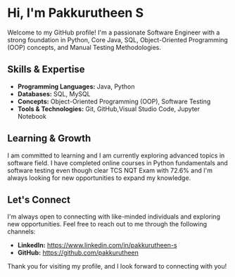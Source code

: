 # Hi, I'm Pakkurutheen S

Welcome to my GitHub profile! I'm a passionate Software Engineer with a strong foundation in Python, Core Java, SQL, Object-Oriented Programming (OOP) concepts, and Manual Testing Methodologies.

## Skills & Expertise

- **Programming Languages:** Java, Python
- **Databases:** SQL, MySQL
- **Concepts:** Object-Oriented Programming (OOP), Software Testing
- **Tools & Technologies:** Git, GitHub,Visual Studio Code, Jupyter Notebook

## Learning & Growth

I am committed to learning and I am currently exploring advanced topics in software field. I have completed online courses in Python fundamentals and software testing even though clear TCS NQT Exam with 72.6% and I'm always looking for new opportunities to expand my knowledge.

## Let's Connect

I'm always open to connecting with like-minded individuals and exploring new opportunities. Feel free to reach out to me through the following channels:


- **LinkedIn:** https://www.linkedin.com/in/pakkurutheen-s
- **GitHub:** https://github.com/pakkurutheen

Thank you for visiting my profile, and I look forward to connecting with you!


